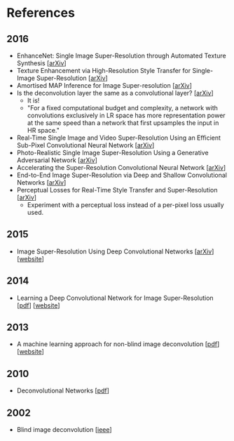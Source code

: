 # References

## 2016
- EnhanceNet: Single Image Super-Resolution through Automated Texture Synthesis [[arXiv](https://arxiv.org/abs/1612.07919)]
- Texture Enhancement via High-Resolution Style Transfer for Single-Image Super-Resolution [[arXiv](https://arxiv.org/abs/1612.00085)]
- Amortised MAP Inference for Image Super-resolution [[arXiv](https://arxiv.org/abs/1610.04490)]
- Is the deconvolution layer the same as a convolutional layer? [[arXiv](https://arxiv.org/abs/1609.07009)]
  - It is!
  - "For a fixed computational budget and complexity, a network with convolutions exclusively in LR space has more representation power at the same speed than a network that first upsamples the input in HR space."
- Real-Time Single Image and Video Super-Resolution Using an Efficient Sub-Pixel Convolutional Neural Network [[arXiv](https://arxiv.org/abs/1609.05158)]
- Photo-Realistic Single Image Super-Resolution Using a Generative Adversarial Network [[arXiv](https://arxiv.org/abs/1609.04802)]
- Accelerating the Super-Resolution Convolutional Neural Network [[arXiv](https://arxiv.org/abs/1608.00367)]
- End-to-End Image Super-Resolution via Deep and Shallow Convolutional Networks [[arXiv](https://arxiv.org/abs/1607.07680)]
- Perceptual Losses for Real-Time Style Transfer and Super-Resolution [[arXiv](https://arxiv.org/abs/1603.08155)]
  - Experiment with a perceptual loss instead of a per-pixel loss usually used.

## 2015
- Image Super-Resolution Using Deep Convolutional Networks [[arXiv](https://arxiv.org/abs/1501.00092)] [[website](http://mmlab.ie.cuhk.edu.hk/projects/SRCNN.html)]

## 2014
- Learning a Deep Convolutional Network for Image Super-Resolution [[pdf](http://personal.ie.cuhk.edu.hk/~ccloy/files/eccv_2014_deepresolution.pdf)] [[website](http://mmlab.ie.cuhk.edu.hk/projects/SRCNN.html)]

## 2013
- A machine learning approach for non-blind image deconvolution [[pdf](http://webdav.is.mpg.de/pixel/files/neural_deconvolution/paper.pdf)] [[website](http://webdav.is.mpg.de/pixel/neural_deconvolution/)]

## 2010
- Deconvolutional Networks [[pdf](http://www.matthewzeiler.com/pubs/cvpr2010/cvpr2010.pdf)]

## 2002
- Blind image deconvolution [[ieee](http://ieeexplore.ieee.org/document/489268/)]

